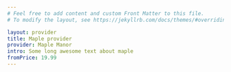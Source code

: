 ```yaml
---
# Feel free to add content and custom Front Matter to this file.
# To modify the layout, see https://jekyllrb.com/docs/themes/#overriding-theme-defaults

layout: provider
title: Maple provider
provider: Maple Manor
intro: Some long awesome text about maple
fromPrice: 19.99
---
```

